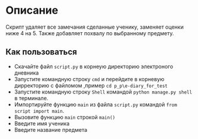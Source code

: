 # Описание
Скрипт удаляет все замечания сделанные ученику, заменяет оценки ниже 4 на 5.
Также добавляет похвалу по выбранному предмету.
## Как пользоваться 
* Скачайте файл `script.py` в корнеую директорию электроного дневника
* Запустите командную строку `cmd` и перейдите в корневую дирректорию с файломом ,пример `cd p_p\e-diary_for_test`
* Запустите командную строку  `Shell` командой `python manage.py shell` в терминале.
* Импортируйте функцию `main` из файла `script.py` командой `from script import main`.
* Вызовите функцию `main` строкой `main()`
* Введите имя ученика
* Введите название предмета



